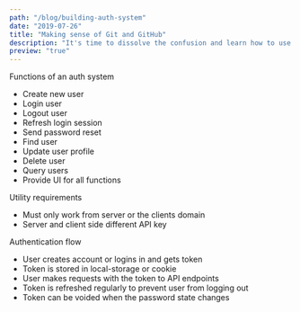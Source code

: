 ```yaml
---
path: "/blog/building-auth-system"
date: "2019-07-26"
title: "Making sense of Git and GitHub"
description: "It's time to dissolve the confusion and learn how to use Git and GitHub. Argubly one of the most important tools in a developers repertoire"
preview: "true"
---
```


Functions of an auth system

- Create new user
- Login user
- Logout user
- Refresh login session
- Send password reset
- Find user
- Update user profile
- Delete user
- Query users
- Provide UI for all functions

Utility requirements

- Must only work from server or the clients domain
- Server and client side different API key

Authentication flow

- User creates account or logins in and gets token
- Token is stored in local-storage or cookie
- User makes requests with the token to API endpoints
- Token is refreshed regularly to prevent user from logging out
- Token can be voided when the password state changes